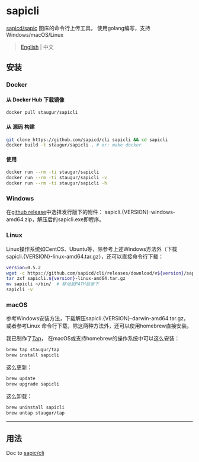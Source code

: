# sapicli

[sapicd/sapic](https://github.com/sapicd/sapic) 图床的命令行上传工具，
使用golang编写，支持Windows/macOS/Linux

> [English](README.md) | 中文

## 安装

### Docker

#### 从 Docker Hub 下载镜像

```bash
docker pull staugur/sapicli
```

#### 从 源码 构建

```bash
git clone https://github.com/sapicd/cli sapicli && cd sapicli
docker build -t staugur/sapicli . # or: make docker
```

#### 使用

```bash
docker run --rm -ti staugur/sapicli
docker run --rm -ti staugur/sapicli -v
docker run --rm -ti staugur/sapicli -h
```

### Windows

在[github release](https://github.com/sapic/cli/releases)中选择发行版下的附件：
sapicli.{VERSION}-windows-amd64.zip，解压后的sapicli.exe即程序。

### Linux

Linux操作系统如CentOS、Ubuntu等，除参考上述Windows方法外（下载
sapicli.{VERSION}-linux-amd64.tar.gz），还可以直接命令行下载：

```bash
version=0.5.2
wget -c https://github.com/sapicd/cli/releases/download/v${version}/sapicli.${version}-linux-amd64.tar.gz
tar zxf sapicli.${version}-linux-amd64.tar.gz
mv sapicli ~/bin/  # 移动到PATH目录下
sapicli -v
```

### macOS

参考Windows安装方法，下载解压sapicli.{VERSION}-darwin-amd64.tar.gz，或者参考Linux
命令行下载，除这两种方法外，还可以使用homebrew直接安装。

我已制作了[Tap](https://github.com/staugur/homebrew-tap)，
在macOS或支持homebrew的操作系统中可以这么安装：

```bash
brew tap staugur/tap
brew install sapicli
```

这么更新：

```bash
brew update
brew upgrade sapicli
```

这么卸载：

```bash
brew uninstall sapicli
brew untap staugur/tap
```

------

## 用法

Doc to [sapic/cli](https://sapic.rtfd.vip/cli.html)
